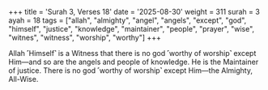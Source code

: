 +++
title = 'Surah 3, Verses 18'
date = '2025-08-30'
weight = 311
surah = 3
ayah = 18
tags = ["allah", "almighty", "angel", "angels", "except", "god", "himself", "justice", "knowledge", "maintainer", "people", "prayer", "wise", "witnes", "witness", "worship", "worthy"]
+++

Allah ˹Himself˺ is a Witness that there is no god ˹worthy of worship˺ except Him—and so are the angels and people of knowledge. He is the Maintainer of justice. There is no god ˹worthy of worship˺ except Him—the Almighty, All-Wise.